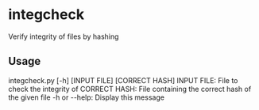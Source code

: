 # integcheck
Verify integrity of files by hashing

## Usage
integcheck.py [-h] [INPUT FILE] [CORRECT HASH]
INPUT FILE: File to check the integrity of
CORRECT HASH: File containing the correct hash of the given file
-h or --help: Display this message